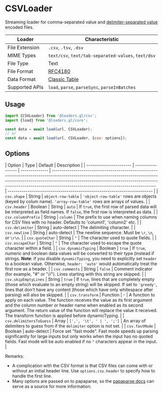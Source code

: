 # CSVLoader

Streaming loader for comma-separated value and [delimiter-separated value](https://en.wikipedia.org/wiki/Delimiter-separated_values) encoded files.

| Loader         | Characteristic                                       |
| -------------- | ---------------------------------------------------- |
| File Extension | `.csv`, `.tsv`, `.dsv`                               |
| MIME Types     | `text/csv`, `text/tab-separated-values`, `text/dsv`  |
| File Type      | Text                                                 |
| File Format    | [RFC4180](https://tools.ietf.org/html/rfc4180)       |
| Data Format    | [Classic Table](/docs/specifications/category-table) |
| Supported APIs | `load`, `parse`, `parseSync`, `parseInBatches`       |

## Usage

```js
import {CSVLoader} from '@loaders.gl/csv';
import {load} from '@loaders.gl/core';

const data = await load(url, CSVLoader);
// or
const data = await load(url, CSVLoader, {csv: options});
```

## Options

| Option                  | Type              | Default        | Description                                                                                                                                                                                                                                                                                     |
| ----------------------- | ----------------- | -------------- | ----------------------------------------------------------------------------------------------------------------------------------------------------------------------------------------------------------------------------------------------------------------------------------------------- | -------------------------------------------------------------------------- |
| `csv.shape`         | String            | `object-row-table`   | `'object-row-table'` rows are objects (keyed by colum name). `'array-row-table'` rows are arrays of values.                                                                                                                                                                         |
| `csv.header`            | Boolean \| String | `auto`         | If `true`, the first row of parsed data will be interpreted as field names. If `false`, the first row is interpreted as data.                                                                                                                                                                   |
| `csv.columnPrefix`      | String            | `column`       | The prefix to use when naming columns for CSV files with no header. Defaults to 'column1', 'column2' etc.                                                                                                                                                                                       |
| `csv.delimiter`         | String            | auto-detect    | The delimiting character.                                                                                                                                                                                                                                                                       |
| `csv.newline`           | String            | auto-detect    | The newline sequence. Must be `\r`, `\n`, or `\r\n`.                                                                                                                                                                                                                                            |
| `csv.quoteChar`         | String            | `"`            | The character used to quote fields.                                                                                                                                                                                                                                                             |
| `csv.escapeChar`        | String            | `"`            | The character used to escape the quote character within a field.                                                                                                                                                                                                                                |
| `csv.dynamicTyping`     | Boolean           | `true`         | If `true`, numeric and boolean data values will be converted to their type (instead if strings. **Note**: if you disable `dynamicTyping`, you need to explicitly set `header` to a boolean value. Otherwise, `header: 'auto'` would automatically treat the first row as a header.              |
| `csv.comments`          | String            | `false`        | Comment indicator (for example, "#" or "//"). Lines starting with this string are skipped.                                                                                                                                                                                                      |
| `csv.skipEmptyLines`    | String            | `true`        | If `true`, lines that are completely empty (those which evaluate to an empty string) will be skipped. If set to `'greedy'`, lines that don't have any content (those which have only whitespace after parsing) will also be skipped.                                                            |
| `csv.transform`         | Function          | -              | A function to apply on each value. The function receives the value as its first argument and the column number or header name when enabled as its second argument. The return value of the function will replace the value it received. The transform function is applied before dynamicTyping. |
| `csv.delimitersToGuess` | Array             | `[',', '\t', ' | ', ';']`                                                                                                                                                                                                                                                                                        | An array of delimiters to guess from if the `delimiter` option is not set. |
| `csv.fastMode`          | Boolean           | auto-detect    | Force set "fast mode". Fast mode speeds up parsing significantly for large inputs but only works when the input has no quoted fields. Fast mode will be auto enabled if no `"` characters appear in the input.                                                                                  |

Remarks:

- A complication with the CSV format is that CSV files can come with or without an initial header line. Use `options.csv.header` to specify how to handle the first line.
- Many options are passed on to papaparse, so the [papaparse docs](https://www.papaparse.com/docs#config) can serve as a source for more information.

